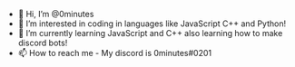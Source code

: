 - 👋 Hi, I’m @0minutes
- 👀 I’m interested in coding in languages like JavaScript C++ and Python!
- 🌱 I’m currently learning JavaScript and C++ also learning how to make discord bots!
- 📫 How to reach me - My discord is 0minutes#0201

<!---
0minutes/0minutes is a ✨ special ✨ repository because its `README.md` (this file) appears on your GitHub profile.
You can click the Preview link to take a look at your changes.
--->
